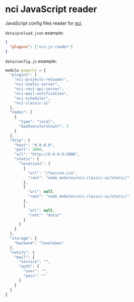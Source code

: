 # nci JavaScript reader

JavaScript config files reader for [nci](https://github.com/node-ci/nci).

`data/preload.json` example:

```json
{
  "plugins": ["nci-js-reader"]
}
```

`data/config.js` example:

```js
module.exports = {
  "plugins": [
    "nci-projects-reloader",
    "nci-static-server",
    "nci-rest-api-server",
    "nci-mail-notification",
    "nci-scheduler",
    "nci-classic-ui"
  ],
  "nodes": [
    {
      "type": "local",
      "maxExecutorsCount": 3
    }
  ],
  "http": {
    "host": "0.0.0.0",
    "port": 3000,
    "url": "http://0.0.0.0:3000",
    "static": {
      "locations": [
        {
          "url": "/favicon.ico",
          "root": "node_modules/nci-classic-ui/static/"
        },
        {
          "url": null,
          "root": "node_modules/nci-classic-ui/static/"
        },
        {
          "url": null,
          "root": "data/"
        }
      ]
    }
  },
  "storage": {
    "backend": "leveldown"
  },
  "notify": {
    "mail": {
      "service": "",
      "auth": {
        "user": "",
        "pass": ""
      }
    }
  }
}
```
